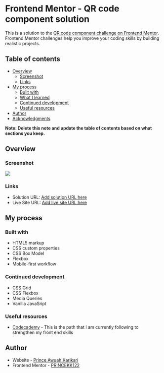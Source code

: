 # Frontend Mentor - QR code component solution

This is a solution to the [QR code component challenge on Frontend Mentor](https://www.frontendmentor.io/challenges/qr-code-component-iux_sIO_H). Frontend Mentor challenges help you improve your coding skills by building realistic projects. 

## Table of contents

- [Overview](#overview)
  - [Screenshot](#screenshot)
  - [Links](#links)
- [My process](#my-process)
  - [Built with](#built-with)
  - [What I learned](#what-i-learned)
  - [Continued development](#continued-development)
  - [Useful resources](#useful-resources)
- [Author](#author)
- [Acknowledgments](#acknowledgments)

**Note: Delete this note and update the table of contents based on what sections you keep.**

## Overview

### Screenshot
![](images/Screenshot%202023-07-04%20at%2021-20-02%20Frontend%20Mentor%20QR%20code%20component.png)


### Links

- Solution URL: [Add solution URL here](https://github.com/PRINCEKK122/qr-component)
- Live Site URL: [Add live site URL here](https://qr-component-front-end-mentor.netlify.app/)

## My process

### Built with

- HTML5 markup
- CSS custom properties
- CSS Box Model
- Flexbox
- Mobile-first workflow


### Continued development
- CSS Grid
- CSS Flexbox
- Media Queries
- Vanilla JavaSript

### Useful resources

- [Codecademy](https://www.codecademy.com/career-journey/front-end-engineer) - This is the path that I am currently following to strengthen my front end skills

## Author

- Website - [Prince Awuah Karikari](https://qr-component-front-end-mentor.netlify.app/)
- Frontend Mentor - [PRINCEKK122](https://www.frontendmentor.io/profile/PRINCEKK122)
